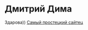 # Дмитрий Дима
Здарова))
[Самый простецкий сайтец](Dementiy-Dev.github.io/lesson_12/index.html "Очень просто")
